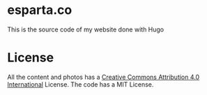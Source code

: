 esparta.co
=================

This is the source code of my website done with Hugo

License
=======

All the content and photos has a [Creative Commons Attribution 4.0 International][1] License.
The code has a MIT License.

[1]: http://creativecommons.org/licenses/by/4.0/
